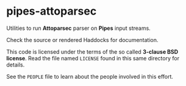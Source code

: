 # pipes-attoparsec

Utilities to run **Attoparsec** parser on **Pipes** input streams.

Check the source or rendered Haddocks for documentation.

This code is licensed under the terms of the so called **3-clause BSD
license**. Read the file named ``LICENSE`` found in this same directory
for details.

See the ``PEOPLE`` file to learn about the people involved in this
effort.
